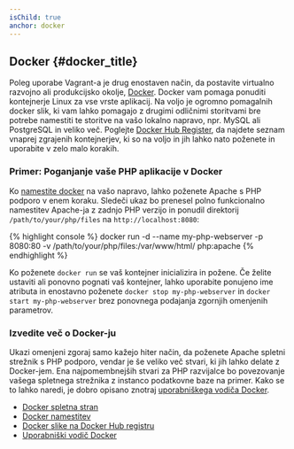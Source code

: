 ```yaml
---
isChild: true
anchor: docker
---
```


## Docker {#docker_title}

Poleg uporabe Vagrant-a je drug enostaven način, da postavite virtualno razvojno ali produkcijsko okolje, [Docker][docker].
Docker vam pomaga ponuditi kontejnerje Linux za vse vrste aplikacij.
Na voljo je ogromno pomagalnih docker slik, ki vam lahko pomagajo z drugimi odličnimi storitvami bre potrebe namestiti
te storitve na vašo lokalno napravo, npr. MySQL ali PostgreSQL in veliko več.
Poglejte [Docker Hub Register][docker-hub], da najdete seznam vnaprej zgrajenih kontejnerjev, ki so na voljo
in jih lahko nato poženete in uporabite v zelo malo korakih.

### Primer: Poganjanje vaše PHP aplikacije v Docker

Ko [namestite docker][docker-install] na vašo napravo, lahko poženete Apache s PHP podporo v enem koraku.
Sledeči ukaz bo prenesel polno funkcionalno namestitev Apache-ja z zadnjo PHP verzijo in ponudil
direktorij `/path/to/your/php/files` na `http://localhost:8080`:

{% highlight console %}
docker run -d --name my-php-webserver -p 8080:80 -v /path/to/your/php/files:/var/www/html/ php:apache
{% endhighlight %}

Ko poženete `docker run` se vaš kontejner inicializira in požene.
Če želite ustaviti ali ponovno pognati vaš kontejner, lahko uporabite ponujeno ime atributa in enostavno poženete
`docker stop my-php-webserver` in `docker start my-php-webserver` brez ponovnega podajanja zgornjih omenjenih parametrov.

### Izvedite več o Docker-ju

Ukazi omenjeni zgoraj samo kažejo hiter način, da poženete Apache spletni strežnik s PHP podporo, vendar je še veliko več
stvari, ki jih lahko delate z Docker-jem.
Ena najpomembnejših stvari za PHP razvijalce bo povezovanje vašega spletnega strežnika z instanco podatkovne baze na primer.
Kako se to lahko naredi, je dobro opisano znotraj [uporabniškega vodiča Docker][docker-doc].

* [Docker spletna stran][docker]
* [Docker namestitev][docker-install]
* [Docker slike na Docker Hub registru][docker-hub]
* [Uporabniški vodič Docker][docker-doc]

[docker]: http://docker.com/
[docker-hub]: https://registry.hub.docker.com/
[docker-install]: https://docs.docker.com/installation/
[docker-doc]: https://docs.docker.com/userguide/
